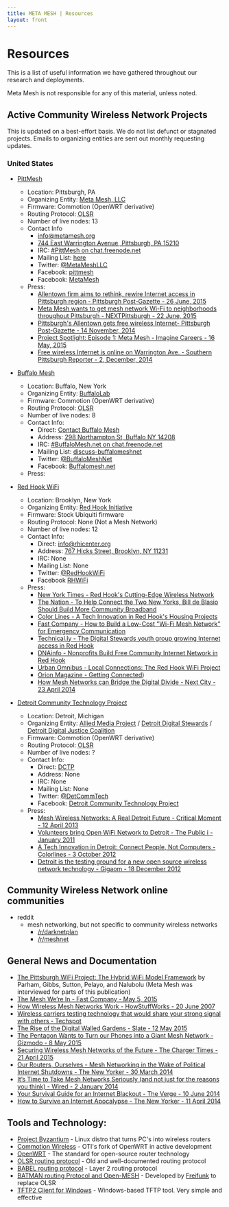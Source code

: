 ```yaml
---
title: META MESH | Resources
layout: front
---
```

# Resources

This is a list of useful information we have gathered throughout our research and deployments.

Meta Mesh is not responsible for any of this material, unless noted.

## Active Community Wireless Network Projects

This is updated on a best-effort basis. We do not list defunct or stagnated projects. Emails to organizing entities are sent out monthly requesting updates.

### United States

* [PittMesh](http://www.pittmesh.net)
  * Location: Pittsburgh, PA
  * Organizing Entity: [Meta Mesh, LLC](http://www.metamesh.org)
  * Firmware: Commotion (OpenWRT derivative)
  * Routing Protocol: <abbr title="Optimized Link State Routing protocol">OLSR</abbr>
  * Number of live nodes: 13
  * Contact Info
    * <info@metamesh.org>
    * [744 East Warrington Avenue, Pittsburgh, PA 15210](https://goo.gl/maps/2FsYl)
    * IRC: [#PittMesh on chat.freenode.net](irc://chat.freenode.net:6667/pittmesh)
    * Mailing List: [here](http://www.metamesh.org/contact.html)
    * Twitter: [@MetaMeshLLC](https://twitter.com/metameshllc)
    * Facebook: [pittmesh](https://www.facebook.com/pittmesh)
    * Facebook: [MetaMesh](https://www.facebook.com/metamesh)
  * Press:
    * [Allentown firm aims to rethink, rewire Internet access in Pittsburgh region - Pittsburgh Post-Gazette - 26 June, 2015](http://www.post-gazette.com/business/tech-news/2015/06/26/Allentown-firm-aims-to-rethink-rewire-Internet-access-in-region/stories/201506260151) 
    * [Meta Mesh wants to get mesh network Wi-Fi to neighborhoods throughout Pittsburgh - NEXTPittsburgh - 22 June, 2015](http://www.nextpittsburgh.com/business-tech-news/meta-mesh-wants-to-get-mesh-network-wi-fi-to-neighborhoods-throughout-pittsburgh/)
    * [Pittsburgh's Allentown gets free wireless Internet- Pittsburgh Post-Gazette - 14 November, 2014](http://www.post-gazette.com/local/city/2014/11/14/Pittsburgh-s-Allentown-gets-free-wireless-Internet/stories/201411130171)
    * [Project Spotlight: Episode 1: Meta Mesh - Imagine Careers - 16 May, 2015](https://imaginecareers.wordpress.com/2015/05/16/project-spotlight-episode-1-meta-mesh/)
    * [Free wireless Internet is online on Warrington Ave. - Southern Pittsburgh Reporter - 2, December, 2014](http://www.sopghreporter.com/story/2014/12/02/front-page/free-wireless-internet-is-online-on-warrington-ave/15061.html)

* [Buffalo Mesh](http://www.buffalomesh.net/)
  * Location: Buffalo, New York
  * Organizing Entity: [BuffaloLab](http://buffalolab.org)
  * Firmware: Commotion (OpenWRT derivative)
  * Routing Protocol: <abbr title="Optimized Link State Routing protocol">OLSR</abbr>
  * Number of live nodes: 8
  * Contact Info:
    * Direct: [Contact Buffalo Mesh](http://www.buffalomesh.net/contact-us)
    * Address: [298 Northampton St, Buffalo NY 14208](https://goo.gl/maps/dP6bB)
    * IRC: [#BuffaloMesh.net on chat.freenode.net](irc://chat.freenode.net:6667/BuffaloMesh.net)
    * Mailing List: [discuss-buffalomeshnet](https://groups.google.com/forum/#!forum/discuss-buffalomeshnet)
    * Twitter: [@BuffaloMeshNet](https://twitter.com/Buffalomeshnet)
    * Facebook: [Buffalomesh.net](https://www.facebook.com/Buffalomesh.net)
  * Press:

* [Red Hook WiFi](http://redhookwifi.org/)
  * Location: Brooklyn, New York
  * Organizing Entity: [Red Hook Initiative](http://rhicenter.org/)
  * Firmware: Stock Ubiquiti firmware
  * Routing Protocol: None (Not a Mesh Network)
  * Number of live nodes: 12
  * Contact Info:
    * Direct: <info@rhicenter.org>
    * Address: [767 Hicks Street, Brooklyn, NY 11231](https://goo.gl/ru8rry)
    * IRC: None
    * Mailing List: None
    * Twitter: [@RedHookWiFi](https://twitter.com/RedHookWiFi)
    * Facebook [RHWiFi](https://www.facebook.com/RHWiFi)
  * Press:
    * [New York Times - Red Hook's Cutting-Edge Wireless Network](http://www.nytimes.com/2014/08/24/nyregion/red-hooks-cutting-edge-wireless-network.html)
    * [The Nation - To Help Connect the Two New Yorks, Bill de Blasio Should Build More Community Broadband](http://www.thenation.com/article/177839/mayor-de-blasio-should-build-more-community-broadband#)
    * [Color Lines - A Tech Innovation in Red Hook's Housing Projects](http://www.colorlines.com/articles/tech-innovation-red-hooks-housing-projects)
    * [Fast Company - How to Build a Low-Cost "Wi-Fi Mesh Network" for Emergency Communication](https://www.fastcompany.com/3020680/how-to-build-a-low-cost-wifi-mesh-network-for-emergency-communication)
    * [Technical.ly - The Digital Stewards youth group growing Internet access in Red Hook](https://technical.ly/brooklyn/2013/10/14/digital-stewards-mesh-internet-network-red-hook/)
    * [DNAinfo - Nonprofits Build Free Community Internet Network in Red Hook](http://www.dnainfo.com/new-york/20130710/red-hook/non-profits-build-free-community-internet-network-red-hook)
    * [Urban Omnibus - Local Connections: The Red Hook WiFi Project](http://urbanomnibus.net/2013/09/local-connections-the-red-hook-wifi-project/)
    * [Orion Magazine - Getting Connected](https://orionmagazine.org/article/getting-connected/))
    * [How Mesh Networks can Bridge the Digital Divide - Next City - 23 April 2014](https://nextcity.org/daily/entry/how-mesh-networks-can-bridge-the-digital-divide)

* [Detroit Community Technology Project](https://www.alliedmedia.org/dctp)
  * Location: Detroit, Michigan
  * Organizing Entity: [Allied Media Project](https://www.alliedmedia.org/) / [Detroit Digital Stewards](http://detroitdigitalstewards.tumblr.com/) / [Detroit Digital Justice Coalition](http://detroitdjc.org/)
  * Firmware: Commotion (OpenWRT derivative)
  * Routing Protocol: <abbr title="Optimized Link State Routing protocol">OLSR</abbr>
  * Number of live nodes: ?
  * Contact Info:
    * Direct: [DCTP](https://www.alliedmedia.org/dctp/contact)
    * Address: None
    * IRC: None
    * Mailing List: None
    * Twitter: [@DetCommTech](https://twitter.com/DetCommTech)
    * Facebook: [Detroit Community Technology Project](https://www.facebook.com/CommunityTechnology)
  * Press:
    * [Mesh Wireless Networks: A Real Detroit Future - Critical Moment - 12 April 2013](http://critical-moment.org/2013/04/12/mesh-wireless-networks-a-real-detroit-future/)
    * [Volunteers bring Open WiFi Network to Detroit - The Public i - January 2011](http://publici.ucimc.org/?p=1342)
    * [A Tech Innovation in Detroit: Connect People, Not Computers - Colorlines - 3 October 2012](http://www.colorlines.com/articles/tech-innovation-detroit-connect-people-not-computers)
    * [Detroit is the testing ground for a new open source wireless network technology - Gigaom - 18 December 2012](https://gigaom.com/2012/12/18/detroit-is-the-testing-ground-for-a-new-open-source-wireless-network-technology/)

## Community Wireless Network online communities

* reddit
   * mesh networking, but not specific to community wireless networks
      * [/r/darknetplan](https://www.reddit.com/r/darknetplan)
      * [/r/meshnet](https://www.reddit.com/r/meshnet)

## General News and Documentation

* [The Pittsburgh WiFi Project: The Hybrid WiFi Model Framework](http://apps.pittsburghpa.gov/cis/Final_Report.pdf) by Parham, Gibbs, Sutton, Pelayo, and Nalubolu (Meta Mesh was interviewed for parts of this publication)
* [The Mesh We’re In - Fast Company  - May 5, 2015](https://www.fastcompany.com/3044686/mesh-networks-and-the-local-internet-movement)
* [How Wireless Mesh Networks Work - HowStuffWorks - 20 June 2007](http://computer.howstuffworks.com/how-wireless-mesh-networks-work.htm)
* [Wireless carriers testing technology that would share your strong signal with others - Techspot](http://www.techspot.com/news/58761-wireless-share-strong-signal.html)
* [The Rise of the Digital Walled Gardens - Slate - 12 May 2015](http://www.slate.com/articles/technology/future_tense/2015/05/micronetworks_mesh_networks_walled_gardens_are_the_internet_s_future.html)
* [The Pentagon Wants to Turn our Phones into a Giant Mesh Network - Gizmodo - 8 May 2015](http://www.gizmodo.in/news/The-Pentagon-Wants-to-Turn-Our-Phones-Into-a-Giant-Mesh-Network/articleshow/47206609.cms)
* [Securing Wireless Mesh Networks of the Future - The Charger Times - 21 April 2015](http://www.chargertimes.com/2084/science-and-technology/securing-wireless-mesh-networks-of-the-future/)
* [Our Routers, Ourselves - Mesh Networking in the Wake of Political Internet Shutdowns - The New Yorker - 30 March 2014](http://www.newyorker.com/tech/elements/our-routers-ourselves)
* [It’s Time to Take Mesh Networks Seriously (and not just for the reasons you think) - Wired - 2 January 2014 ](http://www.wired.com/2014/01/its-time-to-take-mesh-networks-seriously-and-not-just-for-the-reasons-you-think/)
* [Your Survival Guide for an Internet Blackout - The Verge - 10 June 2014](http://www.theverge.com/2014/6/10/5794406/what-do-you-do-when-the-internet-turns-off)
* [How to Survive an Internet Apocalypse - The New Yorker - 11 April 2014](http://www.newyorker.com/tech/elements/how-to-survive-an-internet-apocalypse)

## Tools and Technology:

* [Project Byzantium](http://project-byzantium.org/) - Linux distro that turns PC's into wireless routers
* [Commotion Wireless](https://commotionwireless.net/) - OTI's fork of OpenWRT in active development
* [OpenWRT](https://openwrt.org/) - The standard for open-source router technology
* [OLSR routing protocol](http://www.olsr.org/mediawiki/index.php/Main_Page) - Old and well-documented routing protocol
* [BABEL routing protocol](http://www.pps.univ-paris-diderot.fr/~jch/software/babel/) - Layer 2 routing protocol
* [BATMAN routing Protocol and Open-MESH](http://www.open-mesh.org/projects/open-mesh/wiki) - Developed by [Freifunk](http://freifunk.net/) to replace OLSR
* [TFTP2 Client for Windows](http://www.shadowsoftware.net/shadowgameworld/downloads/tftp2.exe) - Windows-based TFTP tool. Very simple and effective
